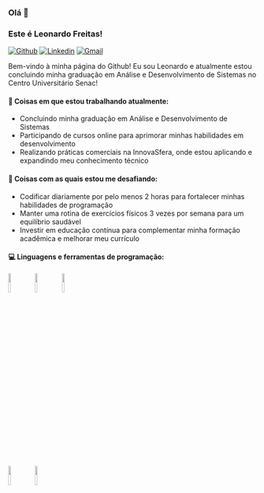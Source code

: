 ### Olá 👋 
### Este é Leonardo Freitas!

[![Github](https://img.shields.io/badge/-Github-000?style=flat&logo=Github&logoColor=white)]([https://github.com/LeoFreitasM])
[![Linkedin](https://img.shields.io/badge/-LinkedIn-blue?style=flat&logo=Linkedin&logoColor=white)](https://www.linkedin.com/in/leonardo-freitas-de-melo-90065a1b7/)
[![Gmail](https://img.shields.io/badge/-Gmail-c14438?style=flat&logo=Gmail&logoColor=white)](leofreitas798@gmail.com)

Bem-vindo à minha página do Github! Eu sou Leonardo e atualmente estou concluindo minha graduação em Análise e Desenvolvimento de Sistemas no Centro Universitário Senac!


#### 🌱 Coisas em que estou trabalhando atualmente:
- Concluindo minha graduação em Análise e Desenvolvimento de Sistemas
- Participando de cursos online para aprimorar minhas habilidades em desenvolvimento
- Realizando práticas comerciais na InnovaSfera, onde estou aplicando e expandindo meu conhecimento técnico

#### :muscle: Coisas com as quais estou me desafiando:
- Codificar diariamente por pelo menos 2 horas para fortalecer minhas habilidades de programação
- Manter uma rotina de exercícios físicos 3 vezes por semana para um equilíbrio saudável
- Investir em educação contínua para complementar minha formação acadêmica e melhorar meu currículo

#### :computer:  Linguagens e ferramentas de programação:
<p>

<code><img width="10%" src="https://www.vectorlogo.zone/logos/java/java-ar21.svg"></code>
<code><img width="10%" src="https://www.vectorlogo.zone/logos/mysql/mysql-ar21.svg"></code>
<code><img width="10%" src="https://www.vectorlogo.zone/logos/git-scm/git-scm-ar21.svg"></code>
<br />
<code><img width="10%" src="https://www.vectorlogo.zone/logos/tailwindcss/tailwindcss-ar21.svg"></code>
<code><img width="10%" src="https://www.vectorlogo.zone/logos/atlassian_jira/atlassian_jira-ar21.svg"></code>
</p>
